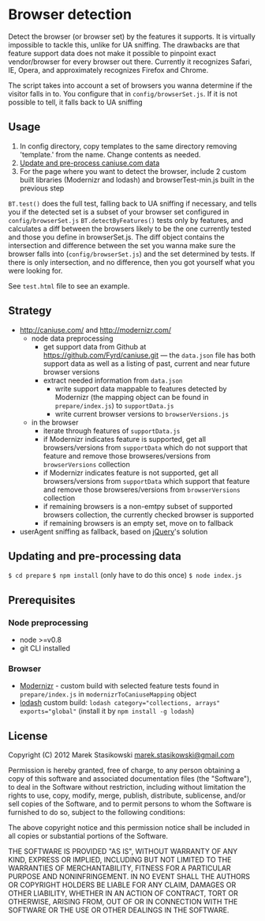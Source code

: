 # Browser detection

Detect the browser (or browser set) by the features it supports. It is virtually impossible to tackle this, unlike for UA sniffing.
The drawbacks are that feature support data does not make it possible to pinpoint exact vendor/browser for every browser out there.
Currently it recognizes Safari, IE, Opera, and approximately recognizes Firefox and Chrome.

The script takes into account a set of browsers you wanna determine if the visitor falls in to. You configure that in ``config/browserSet.js``. If it is not possible to tell, it falls back to UA sniffing

## Usage

1. In config directory, copy templates to the same directory removing 'template.' from the name. Change contents as needed.
2. [Update and pre-process caniuse.com data](#updating-and-pre-processing-data)
3. For the page where you want to detect the browser, include 2 custom built libraries (Modernizr and lodash) and browserTest-min.js built in the previous step

``BT.test()`` does the full test, falling back to UA sniffing if necessary, and tells you if the detected set is a subset of your browser set configured in ``config/browserSet.js``
``BT.detectByFeatures()`` tests only by features, and calculates a diff between the browsers likely to be the one currently tested and those you define in browserSet.js.
The diff object contains the intersection and difference between the set you wanna make sure the browser falls into (``config/browserSet.js``) and the set determined by tests. If there is only intersection, and no difference, then you got yourself what you were looking for.

See ``test.html`` file to see an example.

## Strategy

* <http://caniuse.com/> and <http://modernizr.com/>
	* node data preprocessing
		* get support data from Github at https://github.com/Fyrd/caniuse.git — the ``data.json`` file has both support data as well as a listing of past, current and near future browser versions
		* extract needed information from ``data.json``
			* write support data mappable to features detected by Modernizr (the mapping object can be found in ``prepare/index.js``) to ``supportData.js``
			* write current browser versions to ``browserVersions.js``
	* in the browser
		* iterate through features of ``supportData.js``
		* if Modernizr indicates feature is supported, get all browsers/versions from ``supportData`` which do not support that feature and remove those browseres/versions from ``browserVersions`` collection
		* if Modernizr indicates feature is not supported, get all browsers/versions from ``supportData`` which support that feature and remove those browseres/versions from ``browserVersions`` collection
		* if remaining browsers is a non-emtpy subset of supported browsers collection, the currently checked browser is supported
		* if remaining browsers is an empty set, move on to fallback
* userAgent sniffing as fallback, based on [jQuery](http://jquery.com)'s solution

## Updating and pre-processing data
``$ cd prepare``
``$ npm install`` (only have to do this once)
``$ node index.js``

## Prerequisites

### Node preprocessing

* node >=v0.8
* git CLI installed

### Browser

* [Modernizr](http://modernizr.com/) - custom build with selected feature tests found in ``prepare/index.js`` in ``modernizrToCaniuseMapping`` object
* [lodash](https://github.com/bestiejs/lodash) custom build: ``lodash category="collections, arrays" exports="global"`` (install it by ``npm install -g lodash``)

## License

Copyright (C) 2012 Marek Stasikowski <marek.stasikowski@gmail.com>

Permission is hereby granted, free of charge, to any person obtaining a copy of this software and associated documentation files (the "Software"), to deal in the Software without restriction, including without limitation the rights to use, copy, modify, merge, publish, distribute, sublicense, and/or sell copies of the Software, and to permit persons to whom the Software is furnished to do so, subject to the following conditions:

The above copyright notice and this permission notice shall be included in all copies or substantial portions of the Software.

THE SOFTWARE IS PROVIDED "AS IS", WITHOUT WARRANTY OF ANY KIND, EXPRESS OR IMPLIED, INCLUDING BUT NOT LIMITED TO THE WARRANTIES OF MERCHANTABILITY, FITNESS FOR A PARTICULAR PURPOSE AND NONINFRINGEMENT. IN NO EVENT SHALL THE AUTHORS OR COPYRIGHT HOLDERS BE LIABLE FOR ANY CLAIM, DAMAGES OR OTHER LIABILITY, WHETHER IN AN ACTION OF CONTRACT, TORT OR OTHERWISE, ARISING FROM, OUT OF OR IN CONNECTION WITH THE SOFTWARE OR THE USE OR OTHER DEALINGS IN THE SOFTWARE.